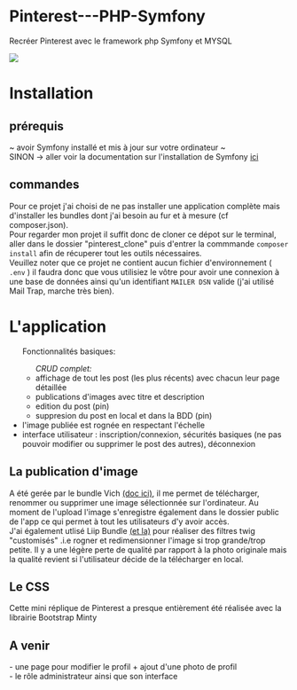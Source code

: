 # Pinterest---PHP-Symfony
Recréer Pinterest avec le framework php Symfony et MYSQL

<img src="https://upload.wikimedia.org/wikipedia/commons/thumb/6/60/Symfony2.svg/1280px-Symfony2.svg.png" />

<h1>Installation</h1>

<h2>prérequis </h2>
~ avoir Symfony installé et mis à jour sur votre ordinateur ~<br>
SINON -> aller voir la documentation sur l'installation de Symfony <a href="https://symfony.com/doc/current/setup.html">ici</a><br>

<h2>commandes</h2>

Pour ce projet j'ai choisi de ne pas installer une application complète mais d'installer les bundles dont j'ai besoin au fur et à mesure (cf composer.json).<br>
Pour regarder mon projet il suffit donc de cloner ce dépot sur le terminal, aller dans le dossier "pinterest_clone" puis d'entrer la commmande <code>composer install</code> afin de récuperer tout les outils nécessaires.<br>
Veuillez noter que ce projet ne contient aucun fichier d'environnement ( <code>.env</code> ) il faudra donc que vous utilisiez le vôtre pour avoir une connexion à une base de données ainsi qu'un identifiant <code>MAILER DSN</code> valide (j'ai utilisé Mail Trap, marche très bien).<br>

<h1>L'application</h1>
<ul>Fonctionnalités basiques: <br>
    <ul><i> CRUD complet:</i>
          <li>  affichage de tout les post (les plus récents) avec chacun leur page détaillée</li>
          <li>  publications d'images avec titre et description</li>
          <li>  edition du post (pin) </li>
          <li>  suppresion du post en local et dans la BDD (pin) </li>
     </ul>
     <li> l'image publiée est rognée en respectant l'échelle</li>
     <li> interface utilisateur : inscription/connexion, sécurités basiques (ne pas pouvoir modifier ou supprimer le post des autres), déconnexion</li>
</ul>

<h2>La publication d'image</h2>
A été gerée par le bundle Vich <a href="https://github.com/dustin10/VichUploaderBundle">(doc ici)</a>, il me permet de télécharger, renommer ou supprimer une image sélectionnée sur l'ordinateur. Au moment de l'upload l'image s'enregistre également dans le dossier public de l'app ce qui permet à tout les utilisateurs d'y avoir accès.<br>
J'ai également utlisé Liip Bundle <a href="https://github.com/liip/LiipImagineBundle">(et la)</a> pour réaliser des filtres twig "customisés" .i.e rogner et redimensionner l'image si trop grande/trop petite. Il y a une légère perte de qualité par rapport à la photo originale mais la qualité revient si l'utilisateur décide de la télécharger en local.<br>

<h2>Le CSS</h2>
Cette mini réplique de Pinterest a presque entièrement été réalisée avec la librairie Bootstrap Minty 

<h2>A venir</h2>
- une page pour modifier le profil + ajout d'une photo de profil <br>
- le rôle administrateur ainsi que son interface <br>




